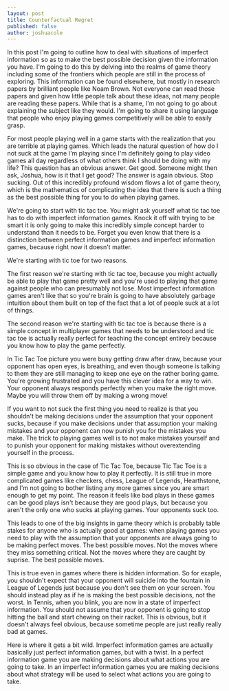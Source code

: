 ```yaml
---
layout: post
title: Counterfactual Regret
published: false
author: joshuacole
---
```


In this post I'm going to outline how to deal with situations of imperfect 
information so as to make the best possible decision given the information you 
have. I'm going to do this by delving into the realms of game theory including 
some of the frontiers which people are still in the process of exploring. This 
information can be found elsewhere, but mostly in research papers by brilliant 
people like Noam Brown. Not everyone can read those papers and given how little 
people talk about these ideas, not many people are reading these papers. While 
that is a shame, I'm not going to go about explaining the subject like 
they would. I'm going to share it using language that people who enjoy playing 
games competitively will be able to easily grasp.

For most people playing well in a game starts with the realization that you are 
terrible at playing games. Which leads the natural question of how 
do I not suck at the game I'm playing since I'm definitely going to play video 
games all day regardless of what others think I should be doing with my life? 
This question has an obvious answer. Get good. Someone might then ask, Joshua, 
how is it that I get good? The answer is again obvious. Stop sucking. Out of this 
incredibly profound wisdom flows a lot of game theory, which is the mathematics of 
complicating the idea that there is such a thing as the best possible thing for you 
to do when playing games.

We're going to start with tic tac toe. You might ask yourself what tic tac toe 
has to do with imperfect information games. Knock it off with trying to be smart
it is only going to make this incredibly simple concept harder to understand than 
it needs to be. Forget you even know that there is a distinction between perfect 
information games and imperfect information games, because right now it doesn't 
matter.

We're starting with tic toe for two reasons. 

The first reason we're starting with tic tac toe, because you might actually be 
able to play that game pretty well and you're used to playing that game against 
people who can presumably not lose. Most imperfect information games aren't like 
that so you're brain is going to have absolutely garbage intuition about them built 
on top of the fact that a lot of people suck at a lot of things.

The second reason we're starting with tic tac toe is because there is a simple 
concept in multiplayer games that needs to be understood and tic tac toe is actually 
really perfect for teaching the concept entirely because you know how to play the 
game perfectly.

In Tic Tac Toe picture you were busy getting draw after draw, because your opponent 
has open eyes, is breathing, and even though someone is talking to them they are 
still managing to keep one eye on the rather boring game. You're growing frustrated 
and you have this clever idea for a way to win. Your opponent always responds 
perfectly when you make the right move. Maybe you will throw them off by making a 
wrong move!

If you want to not suck the first thing you need to realize is that you shouldn't be 
making decisions under the assumption that your opponent sucks, because if you make 
decisions under that assumption your making mistakes and your opponent can now punish 
you for the mistakes you make. The trick to playing games well is to not make mistakes 
yourself and to punish your opponent for making mistakes without overextending yourself 
in the process.

This is so obvious in the case of Tic Tac Toe, because Tic Tac Toe is a simple game and 
you know how to play it perfectly. It is still true in more complicated games like 
checkers, chess, League of Legends, Hearthstone, and I'm not going to bother listing any 
more games since you are smart enough to get my point. The reason it feels like bad 
plays in these games can be good plays isn't because they are good plays, but because 
you aren't the only one who sucks at playing games. Your opponents suck too.

This leads to one of the big insights in game theory which is probably table stakes 
for anyone who is actually good at games: when playing games you need to play with the 
assumption that your opponents are always going to be making perfect moves. The best 
possible moves. Not the moves where they miss something critical. Not the moves where 
they are caught by suprise. The best possible moves.

This is true even in games where there is hidden information.
So for exaple, you shouldn't expect that your opponent will suicide into the fountain in 
League of Legends just because you don't see them on your screen. You should instead play 
as if he is making the best possible decisions, not the worst. In Tennis, when you blink, 
you are now in a state of imperfect information. You should not assume that your opponent is 
going to stop hitting the ball and start chewing on their racket. This is obvious, but it 
doesn't always feel obvious, because sometime people are just really really bad at games. 

Here is where it gets a bit wild. Imperfect information games are actually basically just 
perfect information games, but with a twist. In a perfect information game you are making 
decisions about what actions you are going to take. In an imperfect information games you 
are making decisions about what strategy will be used to select what actions you are going 
to take.
